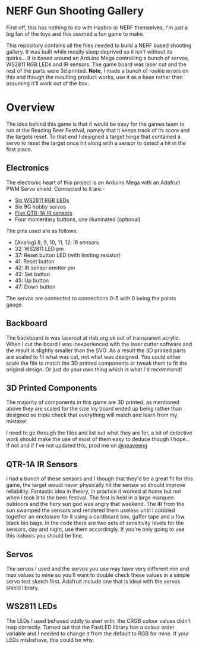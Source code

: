 # NERF Gun Shooting Gallery
First off, this has nothing to do with Hasbro or NERF themselves, I'm just a big fan of the toys and this seemed a fun game to make.

This repository contains all the files needed to build a NERF based shooting gallery.  It was built while mostly sleep deprived so it isn't without its quirks...  It is based around an Arduino Mega controlling a bunch of servos, WS2811 RGB LEDs and IR sensors.  The game board was laser cut and the rest of the parts were 3d printed.  **Note**,
I made a bunch of rookie errors on this and though the resulting product works, use it as a base rather than assuming it'll work out of the box.

# Overview
The idea behind this game is that it would be easy for the games team to run at the Reading Beer Festival, namely that it keeps track of its score and the targets reset.  To that end I designed a target hinge that contained a servo to reset the target once hit along with a sensor to detect a hit in the first place.

## Electronics
The electronic heart of this project is an Arduino Mega with an Adafruit PWM Servo shield.  Connected to it are:-
 - [Six WS2811 RGB LEDs](https://coolcomponents.co.uk/products/digital-rgb-addressable-led-5mm-through-hole-10-pack)
 - Six 9G hobby servos
 - [Five QTR-1A IR sensors ](https://www.pololu.com/product/958)
 - Four momentary buttons, one illuminated (optional)

The pins used are as follows:
- [Analog] 8, 9, 10, 11, 12: IR sensors
- 32: WS2811 LED pin
- 37: Reset button LED (with limiting resistor)
- 41: Reset button
- 42: IR sensor emitter pin
- 43: Set button
- 45: Up button 
- 47: Down button

The servos are connected to connections 0-5 with 0 being the points gauge. 
 
## Backboard
The backboard is was lasercut at rlab.org.uk out of transparent acrylic.  When I cut the board I was inexperienced with the laser cutter software and the result is slightly smaller than the SVG.  As a result the 3D printed parts are scaled to fit what was cut, not what was designed.  You could either scale the file to match the 3D printed components or tweak them to fit the original design.  Or just do your own thing which is what I'd recommend!

## 3D Printed Components

The majority of components in this game are 3D printed, as mentioned above they are scaled for the size my board ended up being rather than designed so triple check that everything will match and learn from my mistake!  

I need to go through the files and list out what they are for, a bit of detective work should make the use of most of them easy to deduce though I hope...  If not and if I've not updated this, prod me on [@neaveeng](https://www.twitter.com/neaveeng)

## QTR-1A IR Sensors
I had a bunch of these sensors and I though that they'd be a great fit for this game, the target would never physically hit the sensor so should improve reliability.  Fantastic idea in theory, in practice it worked at home but not when I took it to the beer festival.  The fest is held in a large marquee outdoors and the fiery sun god was angry that weekend.  The IR from the sun swamped the sensors and rendered them useless until I cobbled together an enclosure for it using a cardboard box, gaffer tape and a few black bin bags.
In the code there are two sets of sensitivity levels for the sensors, day and night, use them accordingly.  If you're only going to use this indoors you should be fine.
## Servos
The servos I used and the servos you use may have very different min and max values to mine so you'll want to double check these values in a simple servo test sketch first.  Adafruit include one that is ideal with the servos shield library.

## WS2811 LEDs
The LEDs I used behaved oddly to start with, the CRGB colour values didn't map correctly.  Turned out that the FastLED library has a colour order variable and I needed to change it from the default to RGB for mine.  If your LEDs misbehave, this could be why.
